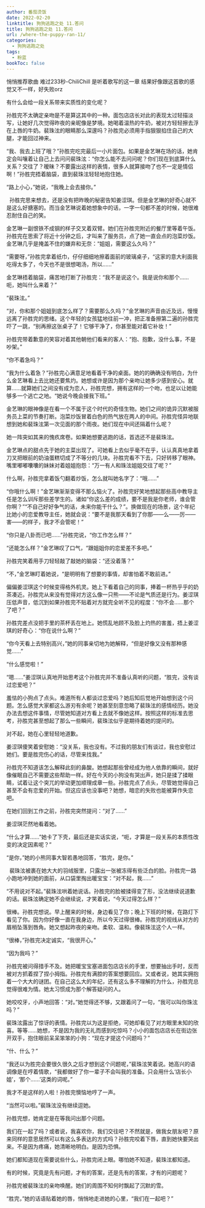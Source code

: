 ```yaml
---
author: 番茄烫饭
date: 2022-02-20
linktitle: 狗狗逃跑之处 11.答问
title: 狗狗逃跑之处 11.答问
url: /where-the-puppy-ran-11/
categories:
  - 狗狗逃跑之处
tags:
  - 粉蓝
bookToc: false
---
```


悄悄推荐歌曲
难过233秒-ChiliChill
是听着歌写的这一章
结果好像跟这首歌的感觉又不一样，好失败orz

<!--more-->




有什么会给一段关系带来实质性的变化呢？
 


孙胜完不太确定亲吻是不是算这其中的一种。面包店店长对此的表现太过轻描淡写，让她好几次觉得昨夜的亲昵像是梦境。她喝着温热的牛奶，被对方轻轻擦去浮在上唇的牛奶。裴珠泫的眼睛那么深邃吗？孙胜完必须用手指狠狠掐住自己的大腿，才能回过神来。

“我、我去上班了哦？”孙胜完吃完最后一小片面包。如果是金艺琳在场的话，她肯定会叫嚷着让自己上去问问裴珠泫：“你怎么能不去问问呢？你们现在到底算什么关系？交往了？暧昧？不要露出这样的表情，很多人就算接吻了也不一定是情侣啊！”孙胜完捂着脑袋，直到裴珠泫轻轻地抱住她。

“路上小心，”她说，“我晚上会去接你。”


 
孙胜完思来想去，还是没有把昨晚的秘密告知姜涩琪。但是金艺琳的好奇心就不是这么好搪塞的。而当金艺琳说着她想象中的话，一字一句都不差的时候，她很难忍耐住自己的笑。

金艺琳一副恨铁不成钢的样子交叉着双臂。她们在孙胜完附近的餐厅里等着午饭。孙胜完在思索了将近十分钟之后，才叫来了服务员，点了她一直会点的泡菜炒饭。金艺琳几乎是掩盖不住的嫌弃和无奈：“姐姐，需要这么久吗？”

“需要呀，”孙胜完拿着纸巾，仔仔细细地擦着面前的玻璃桌子，“这家的意大利面我吃得太多了，今天也不是很想喝汤，所以……”

金艺琳捂着脑袋，痛苦地打断了孙胜完：“我不是说这个。我是说你和那个……呃，她叫什么来着？”

“裴珠泫。”

“对，你和那个姐姐到底怎么样了？需要那么久吗？”金艺琳的声音由近及远，慢慢远离了孙胜完的思绪。这个年轻的女孩猛地往前一冲，把正准备擦第二遍的孙胜完吓了一跳，“别再擦这张桌子了！它够干净了，你甚至能对着它补妆！”

孙胜完带着歉意的笑容对着其他朝他们看来的客人：“抱、抱歉，没什么事，不是吵架。”

“你不着急吗？”

“我为什么着急？”孙胜完心满意足地看着干净的桌面。她的的确确没有明白，为什么金艺琳看上去比她还要焦灼。她想或许是因为那个亲吻让她多少感到安心。就算……就算她们之间没有成为恋人，孙胜完想，拥有这样的一个吻，也足以让她能够多一个逃亡之地。“她说今晚会接我下班。”

金艺琳的眼神像是在看一个不属于这个时代的奇怪生物。她们之间的诡异沉默被服务员上菜的节奏打断。泡菜炒饭冒着白色的热气放在两人的中间。孙胜完怪异地联想到她和裴珠泫第一次见面的那个雨夜。她们现在中间还隔着什么呢？

她一阵突如其来的愧疚席卷。如果她想要逃跑的话，首选还不是裴珠泫。

金艺琳点的甜点先于她的主菜出现了。可她看上去似乎毫不在乎，认认真真地拿着刀叉把眼前的奶油蛋糕切成了不等分的几块。孙胜完看不下去，只好转移了眼神。嘴里嘟嘟囔囔的妹妹对着姐姐抱怨：“万一有人和珠泫姐姐交往了呢？”

什么啊，孙胜完拿着饭勺翻着炒饭，怎么就叫她名字了：“哦……”

“你哦什么啊！”金艺琳渐渐变得不那么恼火了。孙胜完好笑地想起那些高中教导主任是怎么训斥那些差学生的。诸如“你这么差的成绩，要不是我是你老师，谁会管你啊？”“不自己好好争气的话，未来你能干什么？”。换做现在的场景，这个年纪比她小的恋爱教导主任，她就会说：“要不是我那天看到了你那——么——厉——害——的样子，我才不会管呢！”

“你只是八卦而已吧……”孙胜完说，“你工作怎么样？”

“还能怎么样？”金艺琳叹了口气，“跟姐姐你的恋爱差不多吧。”

孙胜完笑着用手刀轻轻敲了敲她的脑袋：“还没着落？”

“不，”金艺琳盯着她说，“是明明有了想要的事情，却害怕着不敢前进。”
 


偏偏姜涩琪这个时候变得格外机灵。她上下看着自己的同事，捧着一杯热乎乎的奶茶凑近。孙胜完从来没有觉得对方这么像一只熊——不论是气质还是行为。姜涩琪压低声音，低沉到如果孙胜完不贴着对方就完全听不见的程度：“你不会……那个了吧？”

孙胜完差点没把手里的茶杯丢在地上。她慌乱地顾不及脸上灼热的害羞，捂上姜涩琪的好奇心：“你在说什么啊？”

“你今天看上去特别高兴，”她的同事亲切地为她解释，“但是好像又没有那种感觉……”

“什么感觉啦！”

“嗯……”姜涩琪认真地开始思考这个孙胜完并不准备认真听的问题，“胜完，没有谈过恋爱吧？”

羞怯的小狗点了点头。难道所有人都谈过恋爱吗？她后知后觉地开始想到这个问题。怎么感觉大家都这么游刃有余呢？她甚至刻意忽略了裴珠泫的感情经历。她没办法去想这件事情，尽管她知道对方看上去就不像她这样。按照这样的标准去思考，孙胜完甚至想起了那么一些瞬间，裴珠泫似乎是期待着她的提问的。

对不起，她在心里轻轻地道歉。

姜涩琪傻笑着安慰她：“没关系，我也没有。不过我的朋友们有谈过，我也安慰过她们。要是胜完伤心的话，尽管来找我。”

孙胜完不知道该怎么解释此刻的鼻酸。她想起那些曾经成为他人依靠的瞬间，就好像催眠自己不需要这些帮助一样。好在今天的小狗没有哭出声，她只是揉了揉眼睛，试着让这个突兀的举动更加顺理成章一些。孙胜完点了点头，尽管她觉得自己甚至不会有恋爱的开始。但这应该也没事吧？她想，暗恋的失败也能被算作失恋吧。

在她们回到工作之前，孙胜完突然提问：“对了……”

姜涩琪茫然地看着她。

“什么才算……”她卡了下壳，最后还是实话实说，“呃，才算是一段关系的本质性改变的决定因素呢？”

“是你，”她的小熊同事大智若愚地回答，“胜完，是你。”


 
裴珠泫被裹在她大大的羽绒服里，只露出一张被冻得有些泛白的脸。孙胜完一路小跑地冲到她的面前，从口袋里掏出暖宝宝：“对不起，我……”

“不用说对不起。”裴珠泫哄着她说话。孙胜完的脸被揉得变了形，没法继续说道歉的话。裴珠泫确定她不会继续说，才笑着说，“今天过得怎么样？”

很棒。孙胜完想说。早上醒来的时候，身边看见了你；晚上下班的时候，在路灯下看见了你。因为你好像一直在我身边，所以今天过得很棒。孙胜完的视线从对方的眉梢坠落到唇角。她又想起昨夜的亲吻。柔软、温和。像裴珠泫这个人一样。

“很棒，”孙胜完决定诚实，“我很开心。”

“因为我吗？”

孙胜完被问得措手不及。她把暖宝宝塞进面包店店长的手里，想要抽出手时，反而被对方抓着捏了捏小拇指。孙胜完有满腔的答案想要回应。又或者说，她其实拥抱着一个大大的谜团。在自己这么大的年纪，还有这么多不理解的为什么，孙胜完总觉得很难为情。她太习惯成为那个解答疑问的人。

她咬咬牙，小声地回答：“对。”她觉得还不够，又跟着问了一句，“我可以叫你珠泫吗？”

裴珠泫露出了惊讶的表情。孙胜完以为这是拒绝，可她却看见了对方眼里未知的欣喜。等等……她想，不是因为我的无礼而感到吃惊吗？小小的面包店店长在街边张开双手，抱住眼前呆呆笨笨的小狗：“现在才提这个问题吗？”

“什、什么？”

“我还以为胜完会要很久很久之后才想到这个问题呢，”裴珠泫笑着说。她高兴的语调像是在哼着情歌，“我都做好了你一辈子不会叫我的准备。只会用什么‘店长小姐’，‘那个……’这类的词呢。”

我才不是这样的人啦！孙胜完懊恼地哼了一声。

“当然可以啦。”裴珠泫没有继续逗她。
 


孙胜完想，她肯定是在等我问出那个问题。

我们在一起了吗？或者说，我喜欢你，我们交往吧？不然就是，做我女朋友吧？原来同样的意思居然可以有这么多表达的方式吗？孙胜完咬着下唇，直到她快要哭出来。不是因为疼痛，她清晰地明白。是因为恐惧。

她们都知道现在需要说些什么，孙胜完闭上眼。哪怕她不知道，裴珠泫都知道。

有的时候，究竟是先有问题，才有的答案，还是先有的答案，才有的问题呢？
 


孙胜完被裴珠泫的亲吻唤醒。她们的周围不知何时飘起了沉默的雪。

“胜完，”她的话语贴着她的唇，悄悄地走进她的心里，“我们在一起吧？”
